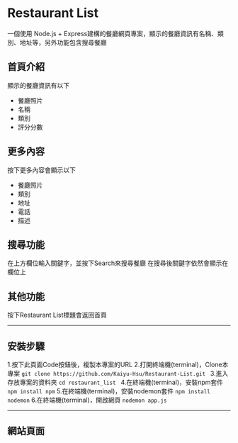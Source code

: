 # Restaurant List
一個使用 Node.js + Express建構的餐廳網頁專案，顯示的餐廳資訊有名稱、類別、地址等，另外功能包含搜尋餐廳

## 首頁介紹
顯示的餐廳資訊有以下
* 餐廳照片
* 名稱
* 類別
* 評分分數

## 更多內容
按下更多內容會顯示以下
* 餐廳照片
* 類別
* 地址
* 電話
* 描述

## 搜尋功能
在上方欄位輸入關鍵字，並按下Search來搜尋餐廳
在搜尋後關鍵字依然會顯示在欄位上

## 其他功能
按下Restaurant List標題會返回首頁

---
## 安裝步驟
1.按下此頁面Code按鈕後，複製本專案的URL
2.打開終端機(terminal)，Clone本專案
`git clone https://github.com/Kaiyu-Hsu/Restaurant-List.git `
3.進入存放專案的資料夾
`cd restaurant_list `
4.在終端機(terminal)，安裝npm套件
`npm install npm`
5.在終端機(terminal)，安裝nodemon套件
`npm install nodemon`
6.在終端機(terminal)，開啟網頁
`nodemon app.js `

---
## 網站頁面
